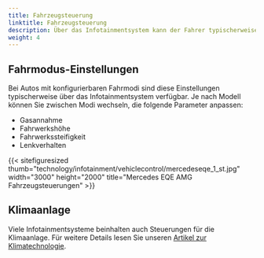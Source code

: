 ```yaml
---
title: Fahrzeugsteuerung
linktitle: Fahrzeugsteuerung
description: Über das Infotainmentsystem kann der Fahrer typischerweise verschiedene Fahrzeugeinstellungen konfigurieren.
weight: 4
---
```

<!-- markdownlint-disable MD033 -->

## Fahrmodus-Einstellungen

Bei Autos mit konfigurierbaren Fahrmodi sind diese Einstellungen typischerweise über das Infotainmentsystem verfügbar. Je nach Modell können Sie zwischen Modi wechseln, die folgende Parameter anpassen:

- Gasannahme
- Fahrwerkshöhe
- Fahrwerkssteifigkeit
- Lenkverhalten

{{< sitefiguresized thumb="technology/infotainment/vehiclecontrol/mercedeseqe_1_st.jpg" width="3000" height="2000" title="Mercedes EQE AMG Fahrzeugsteuerungen" >}}

## Klimaanlage

Viele Infotainmentsysteme beinhalten auch Steuerungen für die Klimaanlage. Für weitere Details lesen Sie unseren [Artikel zur Klimatechnologie](../climatesystem/).
